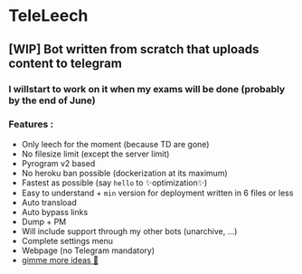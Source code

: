 # TeleLeech
## [WIP] Bot written from scratch that uploads content to telegram

### I willstart to work on it when my exams will be done (probably by the end of June)

### Features :
+ Only leech for the moment (because TD are gone)
+ No filesize limit (except the server limit)
+ Pyrogram v2 based
+ No heroku ban possible (dockerization at its maximum)
+ Fastest as possible (say `hello` to ✨optimization✨)
+ Easy to understand + `min` version for deployment written in 6 files or less
+ Auto transload
+ Auto bypass links
+ Dump + PM
+ Will include support through my other bots (unarchive, …)
+ Complete settings menu
+ Webpage (no Telegram mandatory)
+ [gimme more ideas 🥲](../../issues)
